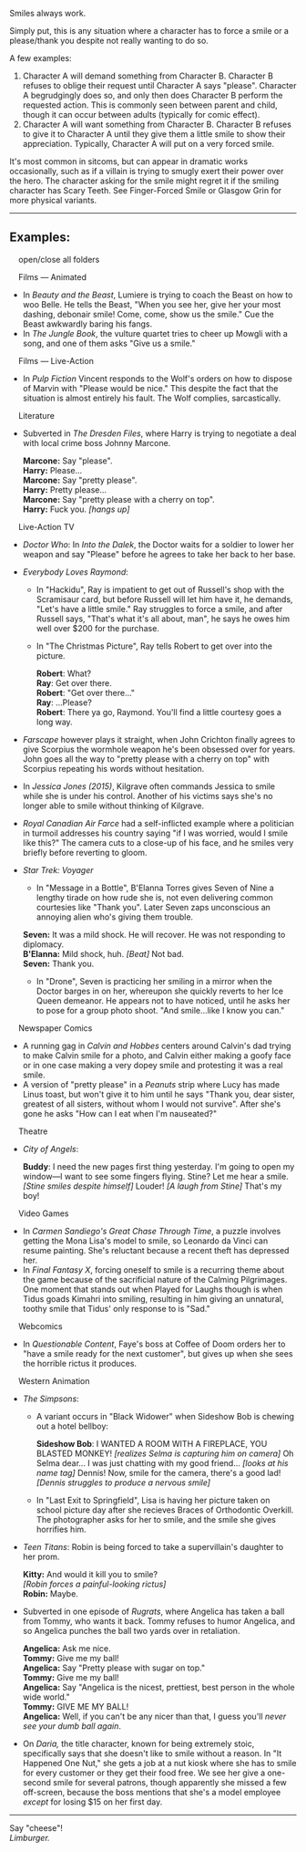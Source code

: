 Smiles always work.

Simply put, this is any situation where a character has to force a smile or a please/thank you despite not really wanting to do so.

A few examples:

1.  Character A will demand something from Character B. Character B refuses to oblige their request until Character A says "please". Character A begrudgingly does so, and only then does Character B perform the requested action. This is commonly seen between parent and child, though it can occur between adults (typically for comic effect).
2.  Character A will want something from Character B. Character B refuses to give it to Character A until they give them a little smile to show their appreciation. Typically, Character A will put on a very forced smile.

It's most common in sitcoms, but can appear in dramatic works occasionally, such as if a villain is trying to smugly exert their power over the hero. The character asking for the smile might regret it if the smiling character has Scary Teeth. See Finger-Forced Smile or Glasgow Grin for more physical variants.

___

## Examples:

    open/close all folders 

    Films — Animated 

-   In _Beauty and the Beast_, Lumiere is trying to coach the Beast on how to woo Belle. He tells the Beast, "When you see her, give her your most dashing, debonair smile! Come, come, show us the smile." Cue the Beast awkwardly baring his fangs.
-   In _The Jungle Book_, the vulture quartet tries to cheer up Mowgli with a song, and one of them asks "Give us a smile."

    Films — Live-Action 

-   In _Pulp Fiction_ Vincent responds to the Wolf's orders on how to dispose of Marvin with "Please would be nice." This despite the fact that the situation is almost entirely his fault. The Wolf complies, sarcastically.

    Literature 

-   Subverted in _The Dresden Files_, where Harry is trying to negotiate a deal with local crime boss Johnny Marcone.
    
    **Marcone:** Say "please".  
    **Harry:** Please...  
    **Marcone:** Say "pretty please".  
    **Harry:** Pretty please...  
    **Marcone:** Say "pretty please with a cherry on top".  
    **Harry:** Fuck you. _\[hangs up\]_
    

    Live-Action TV 

-   _Doctor Who_: In _Into the Dalek_, the Doctor waits for a soldier to lower her weapon and say "Please" before he agrees to take her back to her base.
-   _Everybody Loves Raymond_:
    -   In "Hackidu", Ray is impatient to get out of Russell's shop with the Scramisaur card, but before Russell will let him have it, he demands, "Let's have a little smile." Ray struggles to force a smile, and after Russell says, "That's what it's all about, man", he says he owes him well over $200 for the purchase.
    -   In "The Christmas Picture", Ray tells Robert to get over into the picture.
        
        **Robert**: What?  
        **Ray**: Get over there.  
        **Robert**: "Get over there..."  
        **Ray**: ...Please?  
        **Robert**: There ya go, Raymond. You'll find a little courtesy goes a long way.
        
-   _Farscape_ however plays it straight, when John Crichton finally agrees to give Scorpius the wormhole weapon he's been obsessed over for years. John goes all the way to "pretty please with a cherry on top" with Scorpius repeating his words without hesitation.
-   In _Jessica Jones (2015)_, Kilgrave often commands Jessica to smile while she is under his control. Another of his victims says she's no longer able to smile without thinking of Kilgrave.
-   _Royal Canadian Air Farce_ had a self-inflicted example where a politician in turmoil addresses his country saying "if I was worried, would I smile like this?" The camera cuts to a close-up of his face, and he smiles very briefly before reverting to gloom.
-   _Star Trek: Voyager_
    
    -   In "Message in a Bottle", B'Elanna Torres gives Seven of Nine a lengthy tirade on how rude she is, not even delivering common courtesies like "Thank you". Later Seven zaps unconscious an annoying alien who's giving them trouble.
    
    **Seven:** It was a mild shock. He will recover. He was not responding to diplomacy.  
    **B'Elanna:** Mild shock, huh. _\[Beat\]_ Not bad.  
    **Seven:** Thank you.
    
    -   In "Drone", Seven is practicing her smiling in a mirror when the Doctor barges in on her, whereupon she quickly reverts to her Ice Queen demeanor. He appears not to have noticed, until he asks her to pose for a group photo shoot. "And smile...like I know you can."

    Newspaper Comics 

-   A running gag in _Calvin and Hobbes_ centers around Calvin's dad trying to make Calvin smile for a photo, and Calvin either making a goofy face or in one case making a very dopey smile and protesting it was a real smile.
-   A version of "pretty please" in a _Peanuts_ strip where Lucy has made Linus toast, but won't give it to him until he says "Thank you, dear sister, greatest of all sisters, without whom I would not survive". After she's gone he asks "How can I eat when I'm nauseated?"

    Theatre 

-   _City of Angels_:
    
    **Buddy**: I need the new pages first thing yesterday. I'm going to open my window—I want to see some fingers flying. Stine? Let me hear a smile. _\[Stine smiles despite himself\]_ Louder! _\[A laugh from Stine\]_ That's my boy!
    

    Video Games 

-   In _Carmen Sandiego's Great Chase Through Time_, a puzzle involves getting the Mona Lisa's model to smile, so Leonardo da Vinci can resume painting. She's reluctant because a recent theft has depressed her.
-   In _Final Fantasy X_, forcing oneself to smile is a recurring theme about the game because of the sacrificial nature of the Calming Pilgrimages. One moment that stands out when Played for Laughs though is when Tidus goads Kimahri into smiling, resulting in him giving an unnatural, toothy smile that Tidus' only response to is "Sad."

    Webcomics 

-   In _Questionable Content_, Faye's boss at Coffee of Doom orders her to "have a smile ready for the next customer", but gives up when she sees the horrible rictus it produces.

    Western Animation 

-   _The Simpsons_:
    -   A variant occurs in "Black Widower" when Sideshow Bob is chewing out a hotel bellboy:
        
        **Sideshow Bob**: I WANTED A ROOM WITH A FIREPLACE, YOU BLASTED MONKEY! _\[realizes Selma is capturing him on camera\]_ Oh Selma dear... I was just chatting with my good friend... _\[looks at his name tag\]_ Dennis! Now, smile for the camera, there's a good lad! _\[Dennis struggles to produce a nervous smile\]_
        
    -   In "Last Exit to Springfield", Lisa is having her picture taken on school picture day after she recieves Braces of Orthodontic Overkill. The photographer asks for her to smile, and the smile she gives horrifies him.
-   _Teen Titans_: Robin is being forced to take a supervillain's daughter to her prom.
    
    **Kitty:** And would it kill you to smile?  
    _\[Robin forces a painful-looking rictus\]_  
    **Robin:** Maybe.
    
-   Subverted in one episode of _Rugrats_, where Angelica has taken a ball from Tommy, who wants it back. Tommy refuses to humor Angelica, and so Angelica punches the ball two yards over in retaliation.
    
    **Angelica:** Ask me nice.  
    **Tommy:** Give me my ball!  
    **Angelica:** Say "Pretty please with sugar on top."  
    **Tommy:** Give me my ball!  
    **Angelica:** Say "Angelica is the nicest, prettiest, best person in the whole wide world."  
    **Tommy:** GIVE ME MY BALL!  
    **Angelica:** Well, if you can't be any nicer than that, I guess you'll _never see your dumb ball again_.
    
-   On _Daria,_ the title character, known for being extremely stoic, specifically says that she doesn't like to smile without a reason. In "It Happened One Nut," she gets a job at a nut kiosk where she has to smile for every customer or they get their food free. We see her give a one-second smile for several patrons, though apparently she missed a few off-screen, because the boss mentions that she's a model employee _except_ for losing $15 on her first day.

___

Say "cheese"!  
_Limburger._